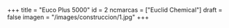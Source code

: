 +++
title = "Euco Plus 5000"
id = 2
ncmarcas = ["Euclid Chemical"]
draft = false
imagen = "/images/construccion/1.jpg"
+++

<!--more-->